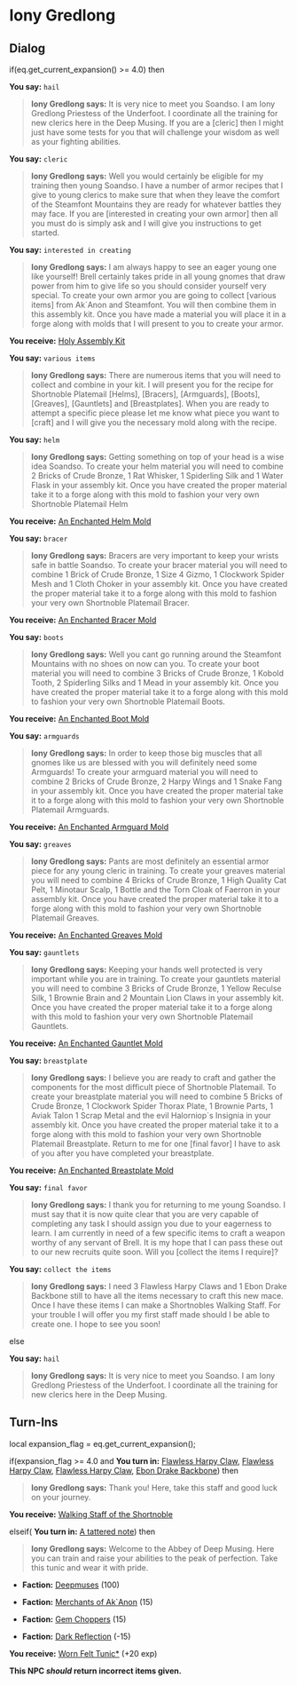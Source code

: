 # Iony Gredlong


## Dialog

if(eq.get_current_expansion() >= 4.0) then


**You say:** `hail`




>**Iony Gredlong says:** It is very nice to meet you Soandso. I am Iony Gredlong Priestess of the Underfoot. I coordinate all the training for new clerics here in the Deep Musing. If you are a [cleric] then I might just have some tests for you that will challenge your wisdom as well as your fighting abilities.


**You say:** `cleric`




>**Iony Gredlong says:** Well you would certainly be eligible for my training then young Soandso. I have a number of armor recipes that I give to young clerics to make sure that when they leave the comfort of the Steamfont Mountains they are ready for whatever battles they may face. If you are [interested in creating your own armor] then all you must do is simply ask and I will give you instructions to get started.


**You say:** `interested in creating`




>**Iony Gredlong says:** I am always happy to see an eager young one like yourself! Brell certainly takes pride in all young gnomes that draw power from him to give life so you should consider yourself very special. To create your own armor you are going to collect [various items] from Ak\`Anon and Steamfont. You will then combine them in this assembly kit. Once you have made a material you will place it in a forge along with molds that I will present to you to create your armor.



**You receive:**  [Holy Assembly Kit](/item/17253)


**You say:** `various items`




>**Iony Gredlong says:** There are numerous items that you will need to collect and combine in your kit. I will present you for the recipe for Shortnoble Platemail [Helms], [Bracers], [Armguards], [Boots], [Greaves], [Gauntlets] and [Breastplates]. When you are ready to attempt a specific piece please let me know what piece you want to [craft] and I will give you the necessary mold along with the recipe.


**You say:** `helm`




>**Iony Gredlong says:** Getting something on top of your head is a wise idea Soandso. To create your helm material you will need to combine 2 Bricks of Crude Bronze, 1 Rat Whisker, 1 Spiderling Silk and 1 Water Flask in your assembly kit. Once you have created the proper material take it to a forge along with this mold to fashion your very own Shortnoble Platemail Helm



**You receive:**  [An Enchanted Helm Mold](/item/22610)


**You say:** `bracer`




>**Iony Gredlong says:** Bracers are very important to keep your wrists safe in battle Soandso. To create your bracer material you will need to combine 1 Brick of Crude Bronze, 1 Size 4 Gizmo, 1 Clockwork Spider Mesh and 1 Cloth Choker in your assembly kit. Once you have created the proper material take it to a forge along with this mold to fashion your very own Shortnoble Platemail Bracer.



**You receive:**  [An Enchanted Bracer Mold](/item/22611)


**You say:** `boots`




>**Iony Gredlong says:** Well you cant go running around the Steamfont Mountains with no shoes on now can you. To create your boot material you will need to combine 3 Bricks of Crude Bronze, 1 Kobold Tooth, 2 Spiderling Silks and 1 Mead in your assembly kit. Once you have created the proper material take it to a forge along with this mold to fashion your very own Shortnoble Platemail Boots.



**You receive:**  [An Enchanted Boot Mold](/item/22612)


**You say:** `armguards`




>**Iony Gredlong says:** In order to keep those big muscles that all gnomes like us are blessed with you will definitely need some Armguards! To create your armguard material you will need to combine 2 Bricks of Crude Bronze, 2 Harpy Wings and 1 Snake Fang in your assembly kit. Once you have created the proper material take it to a forge along with this mold to fashion your very own Shortnoble Platemail Armguards.



**You receive:**  [An Enchanted Armguard Mold](/item/22613)


**You say:** `greaves`




>**Iony Gredlong says:** Pants are most definitely an essential armor piece for any young cleric in training. To create your greaves material you will need to combine 4 Bricks of Crude Bronze, 1 High Quality Cat Pelt, 1 Minotaur Scalp, 1 Bottle and the Torn Cloak of Faerron in your assembly kit. Once you have created the proper material take it to a forge along with this mold to fashion your very own Shortnoble Platemail Greaves.



**You receive:**  [An Enchanted Greaves Mold](/item/22614)


**You say:** `gauntlets`




>**Iony Gredlong says:** Keeping your hands well protected is very important while you are in training. To create your gauntlets material you will need to combine 3 Bricks of Crude Bronze, 1 Yellow Reculse Silk, 1 Brownie Brain and 2 Mountain Lion Claws in your assembly kit. Once you have created the proper material take it to a forge along with this mold to fashion your very own Shortnoble Platemail Gauntlets.



**You receive:**  [An Enchanted Gauntlet Mold](/item/22615)


**You say:** `breastplate`




>**Iony Gredlong says:** I believe you are ready to craft and gather the components for the most difficult piece of Shortnoble Platemail. To create your breastplate material you will need to combine 5 Bricks of Crude Bronze, 1 Clockwork Spider Thorax Plate, 1 Brownie Parts, 1 Aviak Talon 1 Scrap Metal and the evil Halorniop\`s Insignia in your assembly kit. Once you have created the proper material take it to a forge along with this mold to fashion your very own Shortnoble Platemail Breastplate. Return to me for one [final favor] I have to ask of you after you have completed your breastplate.



**You receive:**  [An Enchanted Breastplate Mold](/item/22616)


**You say:** `final favor`




>**Iony Gredlong says:** I thank you for returning to me young Soandso. I must say that it is now quite clear that you are very capable of completing any task I should assign you due to your eagerness to learn. I am currently in need of a few specific items to craft a weapon worthy of any servant of Brell. It is my hope that I can pass these out to our new recruits quite soon. Will you [collect the items I require]?


**You say:** `collect the items`




>**Iony Gredlong says:** I need 3 Flawless Harpy Claws and 1 Ebon Drake Backbone still to have all the items necessary to craft this new mace. Once I have these items I can make a Shortnobles Walking Staff. For your trouble I will offer you my first staff made should I be able to create one. I hope to see you soon!


else


**You say:** `hail`




>**Iony Gredlong says:** It is very nice to meet you Soandso. I am Iony Gredlong Priestess of the Underfoot. I coordinate all the training for new clerics here in the Deep Musing.





## Turn-Ins



local expansion_flag = eq.get_current_expansion();



if(expansion_flag >= 4.0 and  **You turn in:** [Flawless Harpy Claw](/item/9105), [Flawless Harpy Claw](/item/9105), [Flawless Harpy Claw](/item/9105), [Ebon Drake Backbone](/item/9106)) then


>**Iony Gredlong says:** Thank you! Here, take this staff and good luck on your journey.


 **You receive:**  [Walking Staff of the Shortnoble](/item/9107) 


elseif( **You turn in:** [A tattered note](/item/18775)) then


>**Iony Gredlong says:** Welcome to the Abbey of Deep Musing.  Here you can train and raise your abilities to the peak of perfection. Take this tunic and wear it with pride.


* __Faction:__ [Deepmuses](/faction/240) (100)



* __Faction:__ [Merchants of Ak`Anon](/faction/288) (15)



* __Faction:__ [Gem Choppers](/faction/255) (15)



* __Faction:__ [Dark Reflection](/faction/238) (-15)



 **You receive:**  [Worn Felt Tunic*](/item/13517) (+20 exp)

**This NPC *should* return incorrect items given.**
